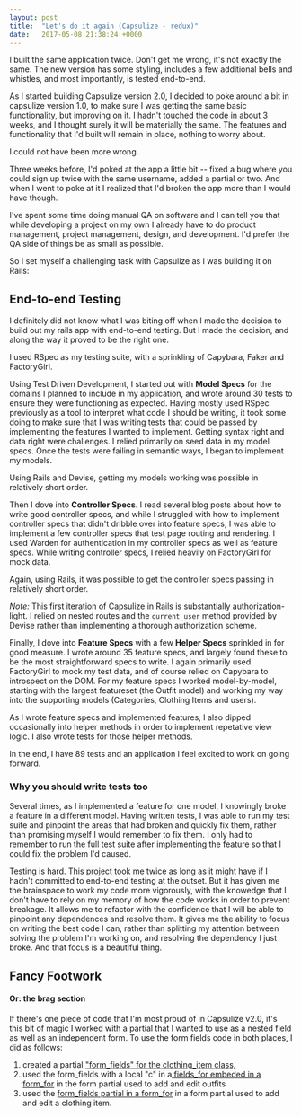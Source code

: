 ```yaml
---
layout: post
title:  "Let's do it again (Capsulize - redux)"
date:   2017-05-08 21:38:24 +0000
---
```



I built the same application twice. Don't get me wrong, it's not exactly the same. The new version has some styling, includes a few additional bells and whistles, and most importantly, is tested end-to-end. 

As I started building Capsulize version 2.0, I decided to poke around a bit in capsulize version 1.0, to make sure I was getting the same basic functionality, but improving on it. I hadn't touched the code in about 3 weeks, and I thought surely it will be materially the same. The features and functionality that I'd built will remain in place, nothing to worry about. 

I could not have been more wrong. 

Three weeks before, I'd poked at the app a little bit -- fixed a bug where you could sign up twice with the same username, added a partial or two. And when I went to poke at it I realized that I'd broken the app more than I would have though. 

I've spent some time doing manual QA on software and I can tell you that while developing a project on my own I already have to do product management, project management, design, and development. I'd prefer the QA side of things be as small as possible. 

So I set myself a challenging task with Capsulize as I was building it on Rails: 

## End-to-end Testing
I definitely did not know what I was biting off when I made the decision to build out my rails app with end-to-end testing. But I  made the decision, and along the way it proved to be the right one. 

I used RSpec as my testing suite, with a sprinkling of Capybara, Faker and FactoryGirl. 

Using Test Driven Development, I started out with **Model Specs** for the domains I planned to include in my application, and wrote around 30 tests to ensure they were functioning as expected. Having mostly used RSpec previously as a tool to interpret what code I should be writing, it took some doing to make sure that I was writing tests that could be passed by implementing the features I wanted to implement. Getting syntax right and data right were challenges. I relied primarily on seed data in my model specs. Once the tests were failing in semantic ways, I began to implement my models. 

Using Rails and Devise, getting my models working was possible in relatively short order. 

Then I dove into **Controller Specs**. I read several blog posts about how to write good controller specs, and while I struggled with how to implement controller specs that didn't dribble over into feature specs, I was able to implement a few controller specs that test page routing and rendering. I used Warden for authentication in my controller specs as well as feature specs. While writing controller specs, I relied heavily on FactoryGirl for mock data.

Again, using Rails, it was possible to get the controller specs passing in relatively short order. 

*Note:* This first iteration of Capsulize in Rails is substantially authorization-light. I relied on nested routes and the `current_user` method provided by Devise rather than implementing a thorough authorization scheme.

Finally, I dove into **Feature Specs** with a few **Helper Specs** sprinkled in for good measure. I wrote around 35 feature specs, and largely found these to be the most straightforward specs to write. I again primarily used FactoryGirl to mock my test data, and of course relied on Capybara to introspect on the DOM. For my feature specs I worked model-by-model, starting with the largest featureset (the Outfit model) and working my way into the supporting models (Categories, Clothing Items and users). 

As I wrote feature specs and implemented features, I also dipped occasionally into helper methods in order to implement repetative view logic. I also wrote tests for those helper methods. 

In the end, I have 89 tests and an application I feel excited to work on going forward. 
### Why you should write tests too
Several times, as I implemented a feature for one model, I knowingly broke a feature in a different model. Having written tests, I was able to run my test suite and pinpoint the areas that had broken and quickly fix them, rather than promising myself I would remember to fix them. I only had to remember to run the full test suite after implementing the feature so that I could fix the problem I'd caused. 

Testing is hard. This project took me twice as long as it might have if I hadn't committed to end-to-end testing at the outset. But it has given me the brainspace to work my code more vigorously, with the knowedge that I don't have to rely on my memory of how the code works in order to prevent breakage. It allows me to refactor with the confidence that I will be able to pinpoint any dependences and resolve them. It gives me the ability to focus on writing the best code I can, rather than splitting my attention between solving the problem I'm working on, and resolving the dependency I just broke. And that focus is a beautiful thing. 
## Fancy Footwork
#### Or: the brag section
If there's one piece of code that I'm most proud of in Capsulize v2.0, it's this bit of magic I worked with a partial that I wanted to use as a nested field as well as an independent form. To use the form fields code in both places, I did as follows:
1. created a partial ["form_fields" for the clothing_item class, ](https://github.com/walwoodr/capsulize-rails/blob/master/app/views/clothing_items/_form_fields.html.erb) 
2. used the form_fields with a local "c" in a[ fields_for embeded in a form_for](https://github.com/walwoodr/capsulize-rails/blob/master/app/views/outfits/_form.html.erb) in the form partial used to add and edit outfits
3. used the [form_fields partial in a form_for](https://github.com/walwoodr/capsulize-rails/blob/master/app/views/clothing_items/_form.html.erb) in a form partial used to add and edit a clothing item.  

